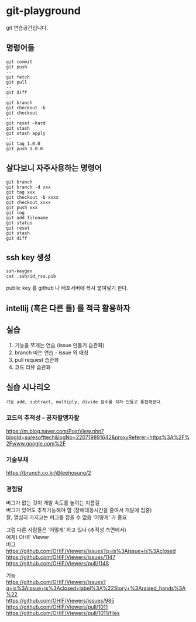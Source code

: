 # git-playground
git 연습공간입니다. 

## 명령어들
```
git commit
git push  
--  
git fetch
git pull  
--  
git diff  
--  
git branch
git checkout -b
git checkout  
--  
git reset —hard
git stash
git stash apply  
--  
git tag 1.0.0
git push 1.0.0  
```

## 살다보니 자주사용하는 명령어
```
git branch  
git branch -d xxx  
git tag xxx
git checkout -b xxxx
git checkout xxxx
git push xxx
git log
git add filename
git status
git reset
git stash
git diff 
```

## ssh key 생성
```
ssh-keygen
cat .ssh/id_rsa.pub
```
public key 를 github 나 배포서버에 복사 붙여넣기 한다. 


## intellij (혹은 다른 툴) 를 적극 활용하자 


## 실습
1. 기능을 쪼개는 연습 (issue 만들기 습관화)
1. branch 따는 연습 - issue 와 매칭 
1. pull request 습관화
1. 코드 리뷰 습관화 

## 실습 시나리오
```
기능 add, subtract, multiply, divide 함수를 각자 만들고 통합해본다. 
```


### 코드의 추적성 - 공자왈맹자왈  
https://m.blog.naver.com/PostView.nhn?blogId=suresofttech&logNo=220719891642&proxyReferer=https%3A%2F%2Fwww.google.com%2F

### 기술부채  
https://brunch.co.kr/@leehosung/2

### 경험담  
버그가 없는 것이 개발 속도를 높이는 지름길  
버그가 있어도 추적가능해야 함 (장애대응시간을 줄여서 개발에 집중)  
잘, 열심히 가지고는 버그를 잡을 수 없음 ‘어떻게’ 가 중요  

그럼 다른 사람들은 ‘어떻게’ 하고 있나 (추적성 측면에서)  
예제) OHIF Viewer  
버그  
https://github.com/OHIF/Viewers/issues?q=is%3Aissue+is%3Aclosed  
https://github.com/OHIF/Viewers/issues/1147  
https://github.com/OHIF/Viewers/pull/1148  

기능  
https://github.com/OHIF/Viewers/issues?q=is%3Aissue+is%3Aclosed+label%3A%22Story+%3Araised_hands%3A%22  
https://github.com/OHIF/Viewers/issues/985  
https://github.com/OHIF/Viewers/pull/1011  
https://github.com/OHIF/Viewers/pull/1011/files  


